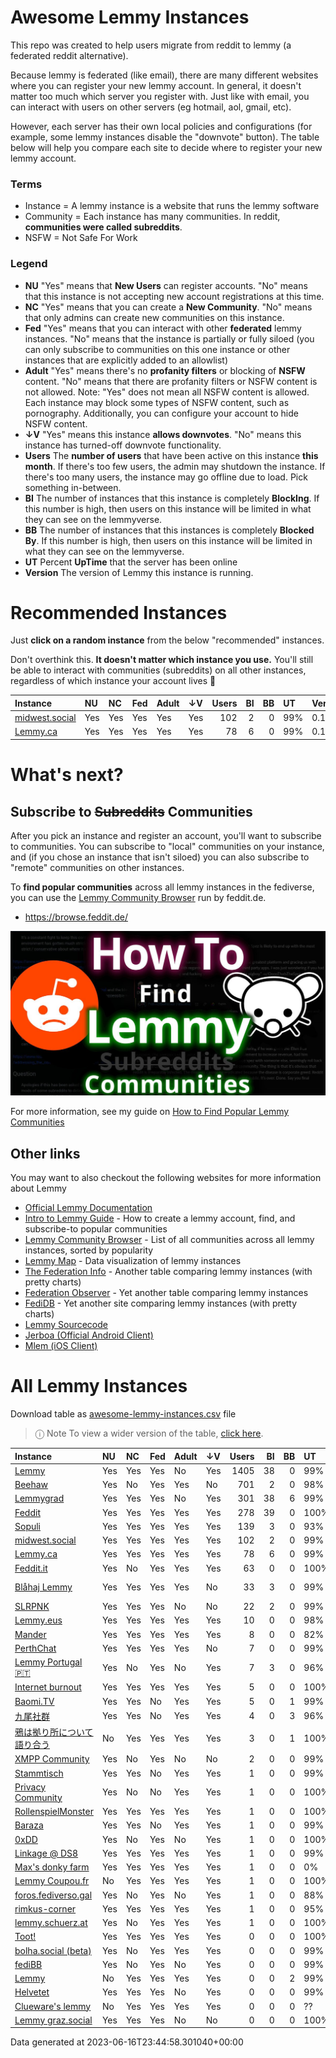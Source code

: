 
# Awesome Lemmy Instances

This repo was created to help users migrate from reddit to lemmy (a federated reddit alternative).

Because lemmy is federated (like email), there are many different websites where you can register your new lemmy account. In general, it doesn't matter too much which server you register with. Just like with email, you can interact with users on other servers (eg hotmail, aol, gmail, etc).

However, each server has their own local policies and configurations (for example, some lemmy instances disable the "downvote" button). The table below will help you compare each site to decide where to register your new lemmy account.

### Terms

 * Instance = A lemmy instance is a website that runs the lemmy software
 * Community = Each instance has many communities. In reddit, **communities were called subreddits**.
 * NSFW = Not Safe For Work

### Legend

 * **NU** "Yes" means that **New Users** can register accounts. "No" means that this instance is not accepting new account registrations at this time.
 * **NC** "Yes" means that you can create a **New Community**. "No" means that only admins can create new communities on this instance.
 * **Fed** "Yes" means that you can interact with other **federated** lemmy instances. "No" means that the instance is partially or fully siloed (you can only subscribe to communities on this one instance or other instances that are explicitly added to an allowlist)
 * **Adult** "Yes" means there's no **profanity filters** or blocking of **NSFW** content. "No" means that there are profanity filters or NSFW content is not allowed. Note: "Yes" does not mean all NSFW content is allowed. Each instance may block some types of NSFW content, such as pornography. Additionally, you can configure your account to hide NSFW content. 
 * **↓V** "Yes" means this instance **allows downvotes**. "No" means this instance has turned-off downvote functionality.
 * **Users** The **number of users** that have been active on this instance **this month**. If there's too few users, the admin may shutdown the instance. If there's too many users, the instance may go offline due to load. Pick something in-between.
 * **BI** The number of instances that this instance is completely **BlockIng**. If this number is high, then users on this instance will be limited in what they can see on the lemmyverse.
 * **BB** The number of instances that this instances is completely **Blocked By**. If this number is high, then users on this instance will be limited in what they can see on the lemmyverse.
 * **UT** Percent **UpTime** that the server has been online
 * **Version** The version of Lemmy this instance is running.

# Recommended Instances

Just **click on a random instance** from the below "recommended" instances.

Don't overthink this. **It doesn't matter which instance you use.** You'll still be able to interact with communities (subreddits) on all other instances, regardless of which instance your account lives 🙂

| Instance                                 | NU   | NC   | Fed   | Adult   | ↓V   |   Users |   BI |   BB | UT   | Version   |
|:-----------------------------------------|:-----|:-----|:------|:--------|:-----|--------:|-----:|-----:|:-----|:----------|
| [midwest.social](https://midwest.social) | Yes  | Yes  | Yes   | Yes     | Yes  |     102 |    2 |    0 | 99%  | 0.17.3    |
| [Lemmy.ca](https://lemmy.ca)             | Yes  | Yes  | Yes   | Yes     | Yes  |      78 |    6 |    0 | 99%  | 0.17.3    |

# What's next?

## Subscribe to ~~Subreddits~~ Communities

After you pick an instance and register an account, you'll want to subscribe to communities. You can subscribe to "local" communities on your instance, and (if you chose an instance that isn't siloed) you can also subscribe to "remote" communities on other instances.

To **find popular communities** across all lemmy instances in the fediverse, you can use the [Lemmy Community Browser](https://browse.feddit.de/) run by feddit.de.

 * https://browse.feddit.de/

<a href="https://tech.michaelaltfield.net/2023/06/11/lemmy-migration-find-subreddits-communities/"><img src="lemmy-migration-find-subreddits-communities.jpg" alt="How To Find Lemmy Communities" /></a>

For more information, see my guide on [How to Find Popular Lemmy Communities](https://tech.michaelaltfield.net/2023/06/11/lemmy-migration-find-subreddits-communities/)

## Other links

You may want to also checkout the following websites for more information about Lemmy

 * [Official Lemmy Documentation](https://join-lemmy.org/docs/en/index.html)
 * [Intro to Lemmy Guide](https://tech.michaelaltfield.net/2023/06/11/lemmy-migration-find-subreddits-communities/) - How to create a lemmy account, find, and subscribe-to popular communities
 * [Lemmy Community Browser](https://browse.feddit.de/) - List of all communities across all lemmy instances, sorted by popularity
 * [Lemmy Map](https://lemmymap.feddit.de) - Data visualization of lemmy instances
 * [The Federation Info](https://the-federation.info/platform/73) - Another table comparing lemmy instances (with pretty charts)
 * [Federation Observer](https://lemmy.fediverse.observer/list) - Yet another table comparing lemmy instances
 * [FediDB](https://fedidb.org/software/lemmy) - Yet another site comparing lemmy instances (with pretty charts)
 * [Lemmy Sourcecode](https://github.com/LemmyNet/lemmy)
 * [Jerboa (Official Android Client)](https://f-droid.org/packages/com.jerboa/)
 * [Mlem (iOS Client)](https://testflight.apple.com/join/xQfmkJhc)


# All Lemmy Instances

Download table as <a href="https://raw.githubusercontent.com/maltfield/awesome-lemmy-instances/main/awesome-lemmy-instances.csv" target="_blank" download>awesome-lemmy-instances.csv</a> file

> ⓘ Note To view a wider version of the table, [click here](README.md).

| Instance                                                | NU   | NC   | Fed   | Adult   | ↓V   |   Users |   BI |   BB | UT   | Version     |
|:--------------------------------------------------------|:-----|:-----|:------|:--------|:-----|--------:|-----:|-----:|:-----|:------------|
| [Lemmy](https://lemmy.ml)                               | Yes  | Yes  | Yes   | No      | Yes  |    1405 |   38 |    0 | 99%  | 0.17.3      |
| [Beehaw](https://beehaw.org)                            | Yes  | No   | Yes   | Yes     | No   |     701 |    2 |    0 | 98%  | 0.17.3      |
| [Lemmygrad](https://lemmygrad.ml)                       | Yes  | Yes  | Yes   | No      | Yes  |     301 |   38 |    6 | 99%  | 0.17.3      |
| [Feddit](https://feddit.de)                             | Yes  | Yes  | Yes   | Yes     | Yes  |     278 |   39 |    0 | 100% | 0.17.3      |
| [Sopuli](https://sopuli.xyz)                            | Yes  | Yes  | Yes   | Yes     | Yes  |     139 |    3 |    0 | 93%  | 0.17.3      |
| [midwest.social](https://midwest.social)                | Yes  | Yes  | Yes   | Yes     | Yes  |     102 |    2 |    0 | 99%  | 0.17.3      |
| [Lemmy.ca](https://lemmy.ca)                            | Yes  | Yes  | Yes   | Yes     | Yes  |      78 |    6 |    0 | 99%  | 0.17.3      |
| [Feddit.it](https://feddit.it)                          | Yes  | No   | Yes   | Yes     | Yes  |      63 |    0 |    0 | 100% | 0.17.3      |
| [Blåhaj Lemmy](https://lemmy.blahaj.zone)               | Yes  | Yes  | Yes   | Yes     | No   |      33 |    3 |    0 | 99%  | 0.17.2-kt.1 |
| [SLRPNK](https://slrpnk.net)                            | Yes  | Yes  | Yes   | No      | No   |      22 |    2 |    0 | 99%  | 0.17.3      |
| [Lemmy.eus](https://lemmy.eus)                          | Yes  | Yes  | Yes   | Yes     | Yes  |      10 |    0 |    0 | 98%  | 0.17.2      |
| [Mander](https://mander.xyz)                            | Yes  | Yes  | Yes   | Yes     | Yes  |       8 |    0 |    0 | 82%  | 0.17.3      |
| [PerthChat](https://lemmy.perthchat.org)                | Yes  | Yes  | Yes   | Yes     | No   |       7 |    0 |    0 | 99%  | 0.17.3      |
| [Lemmy Portugal 🇵🇹](https://lemmy.pt)                   | Yes  | No   | Yes   | No      | Yes  |       7 |    3 |    0 | 96%  | 0.17.3      |
| [Internet burnout](https://group.lt)                    | Yes  | Yes  | Yes   | Yes     | Yes  |       5 |    0 |    0 | 100% | 0.17.3      |
| [Baomi.TV](https://baomi.tv)                            | Yes  | Yes  | No    | Yes     | Yes  |       5 |    0 |    1 | 99%  | 0.17.2      |
| [九尾社群](https://bbs.9tail.net)                           | Yes  | Yes  | No    | Yes     | Yes  |       4 |    0 |    3 | 96%  | 0.17.2      |
| [鴉は拠り所について語り合う](https://lm.korako.me)                   | No   | Yes  | Yes   | Yes     | Yes  |       3 |    0 |    1 | 100% | 0.17.3      |
| [XMPP Community](https://community.xmpp.net)            | Yes  | No   | Yes   | No      | No   |       2 |    0 |    0 | 99%  | 0.17.3      |
| [Stammtisch](https://stammtisch.hallertau.social)       | Yes  | Yes  | No    | Yes     | Yes  |       1 |    0 |    0 | 99%  | 0.17.3      |
| [Privacy Community](https://community.nicfab.it)        | Yes  | No   | No    | Yes     | Yes  |       1 |    0 |    0 | 100% | 0.17.3      |
| [RollenspielMonster](https://lemmy.rollenspiel.monster) | Yes  | Yes  | Yes   | Yes     | Yes  |       1 |    0 |    0 | 100% | 0.17.3      |
| [Baraza](https://baraza.africa)                         | Yes  | Yes  | No    | Yes     | Yes  |       1 |    0 |    0 | 99%  | 0.17.2      |
| [0xDD](https://0xdd.org.ru)                             | Yes  | No   | Yes   | No      | Yes  |       1 |    0 |    0 | 100% | 0.17.2      |
| [Linkage @ DS8](https://linkage.ds8.zone)               | Yes  | Yes  | Yes   | Yes     | Yes  |       1 |    0 |    0 | 99%  | 0.17.2      |
| [Max's donky farm](https://donky.social)                | Yes  | Yes  | Yes   | Yes     | Yes  |       1 |    0 |    0 | 0%   | 0.17.3      |
| [Lemmy Coupou.fr](https://lemmy.coupou.fr)              | No   | Yes  | Yes   | Yes     | Yes  |       1 |    0 |    0 | 100% | 0.17.2      |
| [foros.fediverso.gal](https://foros.fediverso.gal)      | Yes  | No   | Yes   | No      | Yes  |       1 |    0 |    0 | 88%  | 0.17.2      |
| [rimkus-corner](https://lemmy.rimkus.it)                | Yes  | Yes  | Yes   | Yes     | Yes  |       1 |    0 |    0 | 95%  | 0.17.3      |
| [lemmy.schuerz.at](https://lemmy.schuerz.at)            | Yes  | No   | Yes   | Yes     | Yes  |       1 |    0 |    0 | 100% | 0.17.3      |
| [Toot!](https://lemmy.toot.pt)                          | Yes  | Yes  | Yes   | Yes     | Yes  |       0 |    0 |    0 | 100% | 0.17.0      |
| [bolha.social (beta)](https://bolha.social)             | Yes  | No   | Yes   | Yes     | Yes  |       0 |    0 |    0 | 99%  | 0.17.2      |
| [fediBB](https://fedibb.ml)                             | Yes  | No   | Yes   | No      | Yes  |       0 |    0 |    0 | 99%  | 0.17.3      |
| [Lemmy](https://lemmy.services.coupou.fr)               | No   | Yes  | Yes   | Yes     | Yes  |       0 |    0 |    2 | 99%  | 0.17.2      |
| [Helvetet](https://lemmy.helvetet.eu)                   | Yes  | Yes  | Yes   | No      | Yes  |       0 |    0 |    0 | 99%  | 0.17.2      |
| [Clueware's lemmy](https://lemmy.clueware.org)          | No   | Yes  | Yes   | Yes     | Yes  |       0 |    0 |    0 | ??   | 0.17.3      |
| [Lemmy graz.social](https://lemmy.graz.social)          | Yes  | Yes  | Yes   | No      | No   |       0 |    0 |    0 | 100% | 0.17.2      |

Data generated at 2023-06-16T23:44:58.301040+00:00
